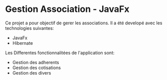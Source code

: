 # Gestion Association - JavaFx

Ce projet a pour objectif de gerer les associations. Il a été developé avec les technologies suivantes:

- JavaFx
- Hibernate

Les Differentes fonctionnalitées de l'application sont:

- Gestion des adherents
- Gestion des cotisations
- Gestion des divers
